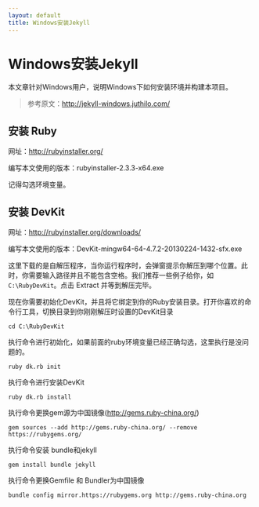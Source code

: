 ```yaml
---
layout: default
title: Windows安装Jekyll
---
```


# Windows安装Jekyll

本文章针对Windows用户，说明Windows下如何安装环境并构建本项目。

>参考原文：http://jekyll-windows.juthilo.com/

## 安装 Ruby

网址：http://rubyinstaller.org/

编写本文使用的版本：rubyinstaller-2.3.3-x64.exe

记得勾选环境变量。

## 安装 DevKit

网址：http://rubyinstaller.org/downloads/

编写本文使用的版本：DevKit-mingw64-64-4.7.2-20130224-1432-sfx.exe

这里下载的是自解压程序，当你运行程序时，会弹窗提示你解压到哪个位置。此时，你需要输入路径并且不能包含空格。我们推荐一些例子给你，如`C:\RubyDevKit`。点击 Extract 并等到解压完毕。

现在你需要初始化DevKit，并且将它绑定到你的Ruby安装目录。打开你喜欢的命令行工具，切换目录到你刚刚解压时设置的DevKit目录
```
cd C:\RubyDevKit
```
执行命令进行初始化，如果前面的ruby环境变量已经正确勾选，这里执行是没问题的。
```
ruby dk.rb init
```
执行命令进行安装DevKit
```
ruby dk.rb install
```
执行命令更换gem源为中国镜像(http://gems.ruby-china.org/)
```
gem sources --add http://gems.ruby-china.org/ --remove https://rubygems.org/
```
执行命令安装 bundle和jekyll
```
gem install bundle jekyll
```
执行命令更换Gemfile 和 Bundler为中国镜像
```
bundle config mirror.https://rubygems.org http://gems.ruby-china.org
```
